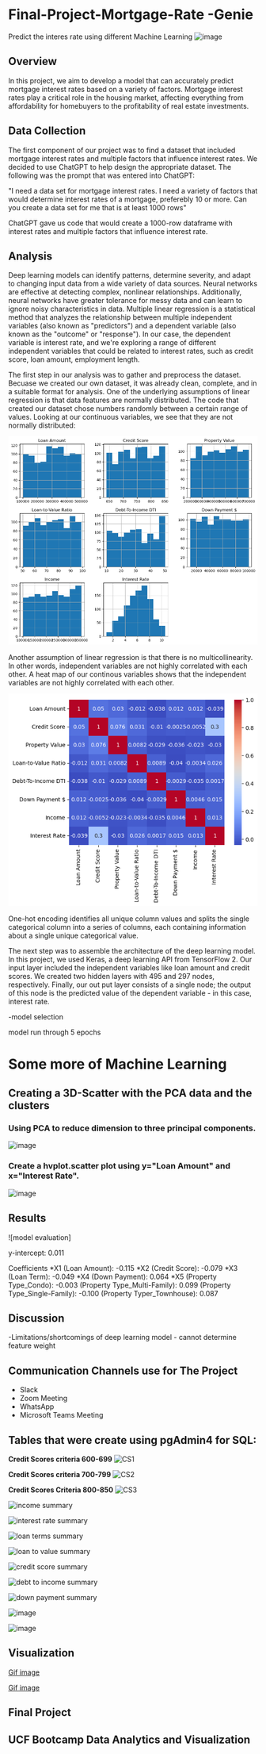 # Final-Project-Mortgage-Rate -Genie
 Predict the interes rate using different Machine Learning
 ![image](https://user-images.githubusercontent.com/112348240/222618055-59e1b13b-2416-44a8-aec8-f72cd7ed904c.png)

## Overview
In this project, we aim to develop a model that can accurately predict mortgage interest rates based on a variety of factors. Mortgage interest rates play a critical role in the housing market, affecting everything from affordability for homebuyers to the profitability of real estate investments. 

## Data Collection
The first component of our project was to find a dataset that included mortgage interest rates and multiple factors that influence interest rates. We decided to use ChatGPT to help design the appropriate dataset. The following was the prompt that was entered into ChatGPT:

"I need a data set for mortgage interest rates. I need a variety of factors that would determine interest rates of a mortgage, preferebly 10 or more. Can you create a data set for me that is at least 1000 rows"

ChatGPT gave us code that would create a 1000-row dataframe with interest rates and multiple factors that influence interest rate. 

 ## Analysis
Deep learning models can identify patterns, determine severity, and adapt to changing input data from a wide variety of data sources. Neural networks are effective at detecting complex, nonlinear relationships. Additionally, neural networks have greater tolerance for messy data and can learn to ignore noisy characteristics in data. 
Multiple linear regression is a statistical method that analyzes the relationship between multiple independent variables (also known as "predictors") and a dependent variable (also known as the "outcome" or "response"). In our case, the dependent variable is interest rate, and we're exploring a range of different independent variables that could be related to interest rates, such as credit score, loan amount, employment length.
 
The first step in our analysis was to gather and preprocess the dataset. Becuase we created our own dataset, it was already clean, complete, and in a suitable format for analysis.  One of the underlying assumptions of linear regression is that data features are normally distributed. The code that created our dataset chose numbers randomly between a certain range of values. Looking at our continuous variables, we see that they are not normally distributed:

![Data Histogram](https://github.com/gasconma1960/Final-Project-Mortgage-Rate-Genie/blob/Christy/data_histogram.png)

Another assumption of linear regression is that there is no multicollinearity. In other words, independent variables are not highly correlated with each other. A heat map of our continous variables shows that the independent variables are not highly correlated with each other.

![Data Heatmap](https://github.com/gasconma1960/Final-Project-Mortgage-Rate-Genie/blob/Christy/data_heatmap.png)

One-hot encoding identifies all unique column values and splits the single categorical column into a series of columns, each containing information about a single unique categorical value.

The next step was to assemble the architecture of the deep learning model. In this project, we used Keras, a deep learning API from TensorFlow 2. Our input layer included the independent variables like loan amount and credit scores. We created two hidden layers with 495 and 297 nodes, respectively.  Finally, our out put layer consists of a single node; the output of this node is the predicted value of the dependent variable - in this case, interest rate. 

-model selection

model run through 5 epochs

 # **Some more of Machine Learning**
  ## Creating a 3D-Scatter with the PCA data and the clusters
  ### Using PCA to reduce dimension to three principal components.
 ![image](https://user-images.githubusercontent.com/112348240/223311768-ec353c36-00c8-4d3d-9d80-0142fa42acc5.png)

  ### Create a hvplot.scatter plot using y="Loan Amount" and x="Interest Rate".
 ![image](https://user-images.githubusercontent.com/112348240/223312125-666ed200-f12f-4b0a-b7a7-9938fb66585d.png)

## Results
![model evaluation]

y-intercept: 0.011

Coefficients
*X1 (Loan Amount): -0.115
*X2 (Credit Score): -0.079
*X3 (Loan Term): -0.049
*X4 (Down Payment): 0.064
*X5 (Property Type_Condo): -0.003
    (Property Type_Multi-Family): 0.099
    (Property Type_Single-Family): -0.100
    (Property Typer_Townhouse): 0.087

## Discussion
-Limitations/shortcomings of deep learning model - cannot determine feature weight

## **Communication Channels use for The Project**
- Slack
- Zoom Meeting
- WhatsApp
- Microsoft Teams Meeting

## **Tables that were create using pgAdmin4 for SQL:**

**Credit Scores criteria 600-699**
![CS1](https://user-images.githubusercontent.com/112505962/223245228-70c80f0a-66bf-4d36-afe6-ee27eca1664b.png)

**Credit Scores criteria 700-799**
![CS2](https://user-images.githubusercontent.com/112505962/223245103-598d8673-8a05-4dc2-85b4-fe84c53304e2.png)

**Credit Scores Criteria 800-850**
![CS3](https://user-images.githubusercontent.com/112505962/223245489-7e34ba75-4764-4c77-85e4-a6d33a2fe3b5.png)


![income summary](https://user-images.githubusercontent.com/112505962/223245874-ac3c3e05-032b-4740-8602-29108c9c9013.png)


![interest rate summary](https://user-images.githubusercontent.com/112505962/223245958-9699877a-a6ec-488e-8085-c560f4bb4947.png)


![loan terms summary](https://user-images.githubusercontent.com/112505962/223246067-ab3870a2-d0d8-4f53-a722-b2842a905d88.png)


![loan to value summary](https://user-images.githubusercontent.com/112505962/223246206-ec4b99af-6ee9-4641-8f5e-fa0187a81fca.png)


![credit score summary](https://user-images.githubusercontent.com/112505962/223246271-a6e0be32-36b5-4289-b934-e8b8384575bd.png)


![debt to income summary](https://user-images.githubusercontent.com/112505962/223246392-474e6d73-520c-4a6e-a7e0-6ddb81087c06.png)


![down payment summary](https://user-images.githubusercontent.com/112505962/223246491-9395ea03-1d37-4281-8218-ef9cbb23be6e.png)



![image](https://user-images.githubusercontent.com/112505962/223301247-13e337eb-1a77-4081-b6cf-5b72a3988893.png)

 
 ![image](https://user-images.githubusercontent.com/112348240/222617620-6986d9bc-d574-4d47-aefb-63b4b772277c.png)
 
 ## Visualization
 
 [Gif image](https://media.giphy.com/media/v1.Y2lkPTc5MGI3NjExMmExNmVkYzg3MDFhNzkxMGNmODM1ZGE1NDk1NTA4MTYyNWJmMDZhOCZjdD1n/QmNuYxDZgxXAEobjLZ/giphy.gif)
 
 [Gif image](https://media.giphy.com/media/v1.Y2lkPTc5MGI3NjExZWM5Y2VlOTkzZTU0NTZlN2VjNzRkNWM5NDYzNGM1ZWEyZTlmZjk2NyZjdD1n/1WSdNroJ9bS4YduyU1/giphy.gif)
 
 ## **Final Project**
 
 ## **UCF Bootcamp Data Analytics and Visualization**
